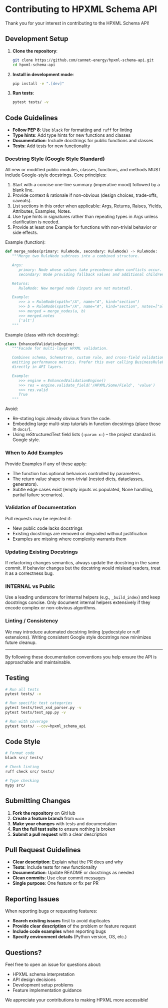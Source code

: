 # Contributing to HPXML Schema API

Thank you for your interest in contributing to the HPXML Schema API!

## Development Setup

1. **Clone the repository**:
   ```bash
   git clone https://github.com/canmet-energy/hpxml-schema-api.git
   cd hpxml-schema-api
   ```

2. **Install in development mode**:
   ```bash
   pip install -e ".[dev]"
   ```

3. **Run tests**:
   ```bash
   pytest tests/ -v
   ```

## Code Guidelines

- **Follow PEP 8**: Use `black` for formatting and `ruff` for linting
- **Type hints**: Add type hints for new functions and classes
- **Documentation**: Include docstrings for public functions and classes
- **Tests**: Add tests for new functionality

### Docstring Style (Google Style Standard)

All new or modified public modules, classes, functions, and methods MUST include
Google-style docstrings. Core principles:

1. Start with a concise one-line summary (imperative mood) followed by a blank line.
2. Provide context & rationale if non-obvious (design choices, trade-offs, caveats).
3. List sections in this order when applicable: Args, Returns, Raises, Yields,
   Attributes, Examples, Notes.
4. Use type hints in signatures rather than repeating types in Args unless clarification is needed.
5. Provide at least one Example for functions with non-trivial behavior or side effects.

Example (function):

```python
def merge_nodes(primary: RuleNode, secondary: RuleNode) -> RuleNode:
   """Merge two RuleNode subtrees into a combined structure.

   Args:
      primary: Node whose values take precedence when conflicts occur.
      secondary: Node providing fallback values and additional children.

   Returns:
      RuleNode: New merged node (inputs are not mutated).

   Example:
      >>> a = RuleNode(xpath="/A", name="A", kind="section")
      >>> b = RuleNode(xpath="/A", name="A", kind="section", notes=["alt"])
      >>> merged = merge_nodes(a, b)
      >>> merged.notes
      ['alt']
   """
```

Example (class with rich docstring):

```python
class EnhancedValidationEngine:
   """Facade for multi-layer HPXML validation.

   Combines schema, Schematron, custom rule, and cross-field validation while
   emitting performance metrics. Prefer this over calling BusinessRuleValidator
   directly in API layers.

   Example:
      >>> engine = EnhancedValidationEngine()
      >>> res = engine.validate_field('/HPXML/Some/Field', 'value')
      >>> res.valid
      True
   """
```

Avoid:
* Re-stating logic already obvious from the code.
* Embedding large multi-step tutorials in function docstrings (place those in `docs/`).
* Using reStructuredText field lists (``:param x:``) – the project standard is Google style.

### When to Add Examples

Provide Examples if any of these apply:
* The function has optional behaviors controlled by parameters.
* The return value shape is non-trivial (nested dicts, dataclasses, generators).
* Subtle edge cases exist (empty inputs vs populated, None handling, partial failure scenarios).

### Validation of Documentation

Pull requests may be rejected if:
* New public code lacks docstrings
* Existing docstrings are removed or degraded without justification
* Examples are missing where complexity warrants them

### Updating Existing Docstrings

If refactoring changes semantics, always update the docstring in the same commit. If behavior
changes but the docstring would mislead readers, treat it as a correctness bug.

### INTERNAL vs Public

Use a leading underscore for internal helpers (e.g., `_build_index`) and keep docstrings concise.
Only document internal helpers extensively if they encode complex or non-obvious algorithms.

### Linting / Consistency

We may introduce automated docstring linting (pydocstyle or ruff extensions). Writing consistent
Google style docstrings now minimizes future cleanup.

---

By following these documentation conventions you help ensure the API is approachable and maintainable.


## Testing

```bash
# Run all tests
pytest tests/ -v

# Run specific test categories
pytest tests/test_xsd_parser.py -v
pytest tests/test_app.py -v

# Run with coverage
pytest tests/ --cov=hpxml_schema_api
```

## Code Style

```bash
# Format code
black src/ tests/

# Check linting
ruff check src/ tests/

# Type checking
mypy src/
```

## Submitting Changes

1. **Fork the repository** on GitHub
2. **Create a feature branch** from `main`
3. **Make your changes** with tests and documentation
4. **Run the full test suite** to ensure nothing is broken
5. **Submit a pull request** with a clear description

## Pull Request Guidelines

- **Clear description**: Explain what the PR does and why
- **Tests**: Include tests for new functionality
- **Documentation**: Update README or docstrings as needed
- **Clean commits**: Use clear commit messages
- **Single purpose**: One feature or fix per PR

## Reporting Issues

When reporting bugs or requesting features:

- **Search existing issues** first to avoid duplicates
- **Provide clear description** of the problem or feature request
- **Include code examples** when reporting bugs
- **Specify environment details** (Python version, OS, etc.)

## Questions?

Feel free to open an issue for questions about:
- HPXML schema interpretation
- API design decisions
- Development setup problems
- Feature implementation guidance

We appreciate your contributions to making HPXML more accessible!